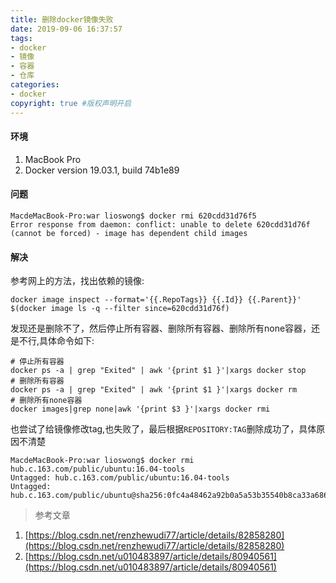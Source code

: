 ```yaml
---
title: 删除docker镜像失败
date: 2019-09-06 16:37:57
tags:
- docker
- 镜像
- 容器
- 仓库
categories:
- docker   
copyright: true #版权声明开启    
---
```


#### 环境
1. MacBook Pro
2. Docker version 19.03.1, build 74b1e89

#### 问题  
```
MacdeMacBook-Pro:war lioswong$ docker rmi 620cdd31d76f5
Error response from daemon: conflict: unable to delete 620cdd31d76f (cannot be forced) - image has dependent child images
```

#### 解决  
参考网上的方法，找出依赖的镜像:
```
docker image inspect --format='{{.RepoTags}} {{.Id}} {{.Parent}}' $(docker image ls -q --filter since=620cdd31d76f)
```
发现还是删除不了，然后停止所有容器、删除所有容器、删除所有none容器，还是不行,具体命令如下:
```
# 停止所有容器
docker ps -a | grep "Exited" | awk '{print $1 }'|xargs docker stop
# 删除所有容器
docker ps -a | grep "Exited" | awk '{print $1 }'|xargs docker rm
# 删除所有none容器
docker images|grep none|awk '{print $3 }'|xargs docker rmi
```
也尝试了给镜像修改tag,也失败了，最后根据``REPOSITORY:TAG``删除成功了，具体原因不清楚
```
MacdeMacBook-Pro:war lioswong$ docker rmi hub.c.163.com/public/ubuntu:16.04-tools
Untagged: hub.c.163.com/public/ubuntu:16.04-tools
Untagged: hub.c.163.com/public/ubuntu@sha256:0fc4a48462a92b0a5a53b35540b8ca33a68606c6cd23c21df54c5f54bccbf33a
```

> 参考文章  

1. [https://blog.csdn.net/renzhewudi77/article/details/82858280](https://blog.csdn.net/renzhewudi77/article/details/82858280)  
2. [https://blog.csdn.net/u010483897/article/details/80940561](https://blog.csdn.net/u010483897/article/details/80940561)
